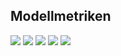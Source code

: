 ## Modellmetriken
![](https://asset.cml.dev/c45348131bf93683263013f12af03aca52b1f36a?cml=png)
![](https://asset.cml.dev/1e934dcf441aa632efaa0673587fe7be12be47a9?cml=png)
![](https://asset.cml.dev/83f7a45cbb5fdf9c04588660f2c39cd722d393c5?cml=png)
![](https://asset.cml.dev/8f579f906111924abb25681e644a9f14f3f45e23?cml=png)
![](https://asset.cml.dev/247be0a84cf52dcec8e6b0d475449d407f95959a?cml=png)
